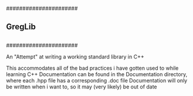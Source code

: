 ######################
##                  ##
##     GregLib      ##
##                  ##
######################

An "Attempt" at writing a working standard library in C++


This accommodates all of the bad practices i have gotten used to while learning C++
Documentation can be found in the Documentation directory, 
where each .hpp file has a corresponding .doc file
Documentation will only be written when i want to, so it may (very likely) be out of date

